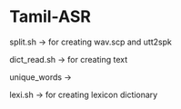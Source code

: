 # Tamil-ASR


split.sh  -> for creating wav.scp and utt2spk


dict_read.sh -> for creating text


unique_words ->  


lexi.sh   -> for creating lexicon dictionary
